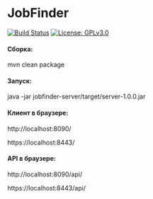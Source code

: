 # JobFinder

[![Build Status](https://travis-ci.org/infinitum-solutions/JobFinder.svg?branch=master)](https://travis-ci.org/infinitum-solutions/JobFinder)
[![License: GPLv3.0](https://img.shields.io/badge/License-GPLv3.0-blue.svg)](https://github.com/infinitum-solutions/JobFinder/blob/master/LICENSE)

#### Сборка:
mvn clean package

#### Запуск:
java -jar jobfinder-server/target/server-1.0.0.jar

#### Клиент в браузере:
http://localhost:8090/

https://localhost:8443/

#### API в браузере:
http://localhost:8090/api/

https://localhost:8443/api/
